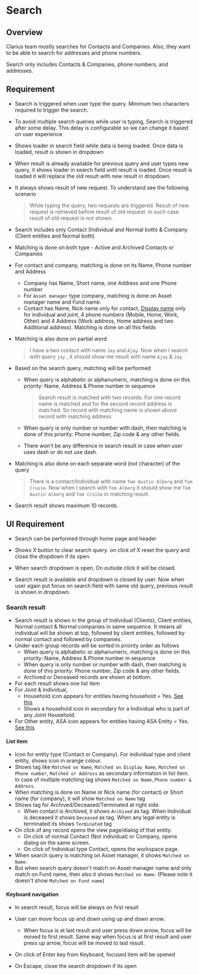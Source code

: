 # Search

## Overview

Clarius team mostly searches for Contacts and Companies.  Also, they want to be able to search for addresses and phone numbers.  

Search only includes Contacts & Companies, phone numbers, and addresses.

## Requirement

- Search is triggered when user type the query. Minimum two characters required to trigger the search.

-  To avoid multiple search queries  while user is typing, Search is triggered after some delay. This delay is configurable so we can change it based on user experience

- Shows loader in search field while data is being loaded. Once data is loaded, result is shown in dropdown

- When result is already available for previous query and user types new query, it shows loader in search field until result is loaded. Once result is loaded it will replace the old result with new result in dropdown.

- It always shows result of new request. To understand see the following scenario

  > While typing the query, two requests are triggered. Result of new request is retrieved before result of old request. in such case result of old request is not shown.

- Search includes only Contact (Individual and Normal both) & Company (Client entities and Normal both)

- Matching is done on both type -  Active and Archived Contacts or Companies 

- For contact and company, matching is done on its Name, Phone number and Address

  - Company has Name, Short name, one Address and one Phone number
  - For `Asset manager` type company, matching is done on Asset manager name and Fund name.
  - Contact has Name, Nick name only for contact, [Display name](../legal-entities/display-name.md) only for individual and joint, 4 phone numbers (Mobile, Home, Work, Other) and 4 Address (Work address, Home address and two Additional address). Matching is done on all this fields

- Matching is also done on partial word

  > I have a two contact with name `Jay` and `Ajay`. Now when I search with query `jay` , it should show me result with name `Ajay` & `Jay`

- Based on the search query, matching will be performed

  - When query is alphabetic or alphanumeric, matching is done on this priority: Name, Address & Phone number in sequence

    > Search result is matched with two records. For one record name is matched and for the second record address is matched. So record with matching name is shown above record with matching address

  - When query is only number or number with dash, then matching is done of this priority: Phone number, Zip code & any other fields. 

  - There won't be any difference in search result in case when user uses dash or do not use dash.

- Matching is also done on each separate word (not character) of the query

  > There is a contact/Individual with name `Tom Austin Alberg` and `Tom Cruise`. Now when I search with `Tom Alberg` it should show me `Tom Austin Alberg` and `Tom Cruise` in matching result.

- Search result shows maximum 10 records.

## UI Requirement

- Search can be performed through home page and header

- Shows X button to clear search query. on click of X reset the query and close the dropdown if its open.
- When search dropdown is open, On outside click it will be closed.
- Search result is available and dropdown is closed by user. Now when user again put focus on search field with same old query, previous result is shown in dropdown.

### Search result

- Search result is shown in the group of Individual (Clients), Client entities, Normal contact & Normal companies in same sequence. It means all individual will be shown at top, followed by client entities, followed by normal contact and followed by companies.
- Under each group records will be sorted in priority order as follows
  - When query is alphabetic or alphanumeric, matching is done on this priority: Name, Address & Phone number in sequence
  - When query is only number or number with dash, then matching is done of this priority: Phone number, Zip code & any other fields. 
  - Archived or Deceased records are shown at bottom.
- For each result shows one list item
- For Joint & Individual, 
  - Household icon appears for entities having household = Yes. [See this](https://drive.google.com/file/d/1YIcUbC_HIxMEpvf9et5G2-p4zgthNsCm/view?usp=sharing)
  - Shows a household icon in secondary for a Individual who is part of any Joint Household.
- For Other entity, ASA icon appears for entities having ASA Entity = Yes. [See this](https://drive.google.com/file/d/1QT2WqEwo_in-e7q_1iZflnSrxfABov5g/view?usp=sharing)

#### List item

- Icon for entity type (Contact or Company). For individual type and client entity, shows icon in orange colour.
- Shows tag like `Matched on Name`, `Matched on Display Name`,  `Matched on Phone number`, `Matched or Address` as secondary information in list item. In case of multiple matching tag shows `Matched on Name,Phone number & Address`.
- When matching is done on Name or Nick name (for contact) or Short name (for company), it will show `Matched on Name` tag
- Shows tag for Archived/Deceased/Terminated at right side. 
  - When contact is Archived, it shows `Archived` as tag. When Individual is deceased it shows `Deceased` as tag. When any legal entity is terminated its shows `Terminated` tag
- On click of any record opens the view page/dialog of that entity. 
  - On click of normal Contact (Not individual) or Company, opens dialog on the same screen. 
  - On click of Individual type Contact, opens the workspace page.
- When search query is matching on Asset manager, it shows `Matched on Name`.
- But when search query doesn't match on Asset manager name and only match on Fund name, then also it shows `Matched on Name`. (Please note it doesn't show `Matched on Fund name`)

#### Keyboard navigation

- In search result, focus will be always on first result
- User can move focus up and down using up and down arrow. 
  - When focus is at last result and user press down arrow, focus will be moved to first result. Same way when focus is at first result and user press up arrow, focus will be moved to last result.
- On click of Enter key from Keyboard, focused item will be opened

- On Escape, close the search dropdown if its open
